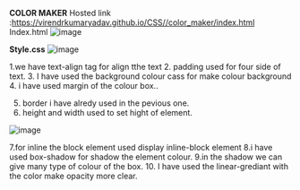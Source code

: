 **COLOR MAKER**
Hosted link :https://virendrkumaryadav.github.io/CSS//color_maker/index.html
Index.html
![image](https://github.com/VirendrKumarYadav/CSS/assets/87600216/3b430ea5-b358-44e5-8f8c-4e3f0abbfe01)

**Style.css**
![image](https://github.com/VirendrKumarYadav/CSS/assets/87600216/7ce2789a-e173-43f3-a1a5-da40d34db80a)


1.we have text-align tag for align tthe text
2. padding used for four side of text.
3. I have used the background colour cass for make colour background
4. i have used margin of the colour box..

5. border i have alredy used in the pevious one.
6. height and width used to set hight of element.


![image](https://github.com/VirendrKumarYadav/CSS/assets/87600216/427a8879-5616-411b-8635-cc552fa8230c)


7.for inline the block element used display inline-block element
8.i have used box-shadow for shadow the element colour.
9.in the shadow we can give many type of colour of the box.
10. I have used the linear-grediant with the color make opacity more clear.

